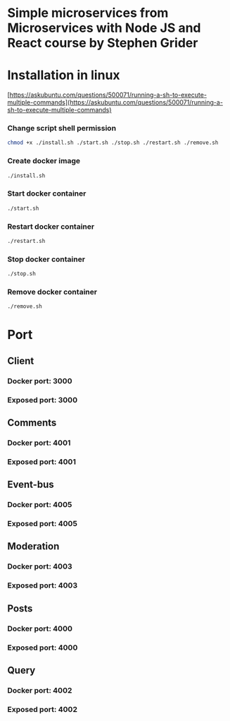 # Simple microservices from Microservices with Node JS and React course by Stephen Grider

# Installation in linux
[https://askubuntu.com/questions/500071/running-a-sh-to-execute-multiple-commands](https://askubuntu.com/questions/500071/running-a-sh-to-execute-multiple-commands)

### Change script shell permission
```bash
chmod +x ./install.sh ./start.sh ./stop.sh ./restart.sh ./remove.sh
```

### Create docker image
```bash
./install.sh
```

### Start docker container
```bash
./start.sh
```

### Restart docker container
```bash
./restart.sh
```

### Stop docker container
```bash
./stop.sh
```

### Remove docker container
```bash
./remove.sh
```

# Port

## Client
### Docker port: 3000
### Exposed port: 3000

## Comments
### Docker port: 4001
### Exposed port: 4001

## Event-bus
### Docker port: 4005
### Exposed port: 4005

## Moderation
### Docker port: 4003
### Exposed port: 4003

## Posts
### Docker port: 4000
### Exposed port: 4000

## Query
### Docker port: 4002
### Exposed port: 4002